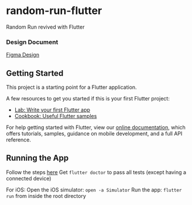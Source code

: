 # random-run-flutter

Random Run revived with Flutter

### Design Document

[Figma Design](https://www.figma.com/file/2BBMVqkQdfhjSISrbJwdfO/Random-Run?node-id=0%3A1)

## Getting Started

This project is a starting point for a Flutter application.

A few resources to get you started if this is your first Flutter project:

- [Lab: Write your first Flutter app](https://flutter.dev/docs/get-started/codelab)
- [Cookbook: Useful Flutter samples](https://flutter.dev/docs/cookbook)

For help getting started with Flutter, view our
[online documentation](https://flutter.dev/docs), which offers tutorials,
samples, guidance on mobile development, and a full API reference.

## Running the App

Follow the steps [here](https://flutter.dev/docs/get-started/install)
Get `flutter doctor` to pass all tests (except having a connected device)

For iOS:
Open the iOS simulator: `open -a Simulator`
Run the app: `flutter run` from inside the root directory
